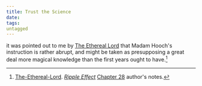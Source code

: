 ```yaml
---
title: Trust the Science
date: 
tags:
untagged
---
```

it was pointed out to me by [The Ethereal Lord](https://www.fanfiction.net/u/5948672/The-Ethereal-Lord) that Madam Hooch's instruction is rather abrupt, and might be taken as presupposing a great deal more magical knowledge than the first years ought to have.[^20210121-1]

[^20210121-1]: [The-Ethereal-Lord](https://www.fanfiction.net/u/5948672/The-Ethereal-Lord). _[Ripple Effect](https://www.fanfiction.net/s/12937794)_ [Chapter 28](https://www.fanfiction.net/s/12937794/12/Ripple-Effect) author's notes. 
